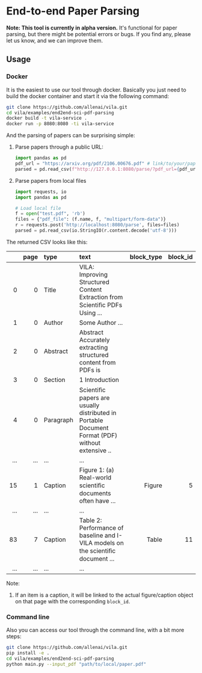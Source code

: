 # End-to-end Paper Parsing 

**Note: This tool is currently in alpha version.**
It's functional for paper parsing, but there might be potential errors or bugs. If you find any, please let us know, and we can improve them. 

## Usage 

### Docker 

It is the easiest to use our tool through docker. Basically you just need to build the docker container and start it via the following command: 

```bash 
git clone https://github.com/allenai/vila.git
cd vila/examples/end2end-sci-pdf-parsing
docker build -t vila-service .
docker run -p 8080:8080 -ti vila-service
```

And the parsing of papers can be surprising simple:

1. Parse papers through a public URL:
    ```python
    import pandas as pd 
    pdf_url = "https://arxiv.org/pdf/2106.00676.pdf" # link/to/your/paper.pdf 
    parsed = pd.read_csv(f"http://127.0.0.1:8080/parse/?pdf_url={pdf_url}")
    ```
2. Parse papers from local files 
    ```python
    import requests, io
    import pandas as pd 
    
    # Load local file 
    f = open("test.pdf", 'rb')
    files = {"pdf_file": (f.name, f, "multipart/form-data")}
    r = requests.post('http://localhost:8080/parse', files=files)
    parsed = pd.read_csv(io.StringIO(r.content.decode('utf-8')))
    ```

The returned CSV looks like this:

|      | page | type      | text                                                                                            | block_type | block_id |
| ---: | ---: | :-------- | :---------------------------------------------------------------------------------------------- | ---------: | -------: |
|    0 |    0 | Title     | VILA: Improving Structured Content Extraction from Scientiﬁc PDFs Using ...                     |            |          |
|    1 |    0 | Author    | Some Author ...                                                                                 |            |          |
|    2 |    0 | Abstract  | Abstract Accurately extracting structured content from PDFs is                                  |            |          |
|    3 |    0 | Section   | 1 Introduction                                                                                  |            |          |
|    4 |    0 | Paragraph | Scientiﬁc papers are usually distributed in Portable Document Format (PDF) without extensive .. |            |          |
|  ... |  ... | ...       | ...                                                                                             |            |          |
|   15 |    1 | Caption   | Figure 1: (a) Real-world scientiﬁc documents often have  ...                                    |     Figure |        5 |
|  ... |  ... | ...       | ...                                                                                             |            |          |
|   83 |    7 | Caption   | Table 2: Performance of baseline and I-VILA models on the scientiﬁc document ...                |      Table |       11 |
|  ... |  ... | ...       | ...                                                                                             |            |          |

Note:
1. If an item is a caption, it will be linked to the actual figure/caption object on that page with the corresponding `block_id`. 


### Command line 

Also you can access our tool through the command line, with a bit more steps: 

```bash
git clone https://github.com/allenai/vila.git
pip install -e . 
cd vila/examples/end2end-sci-pdf-parsing
python main.py --input_pdf "path/to/local/paper.pdf" 
```
